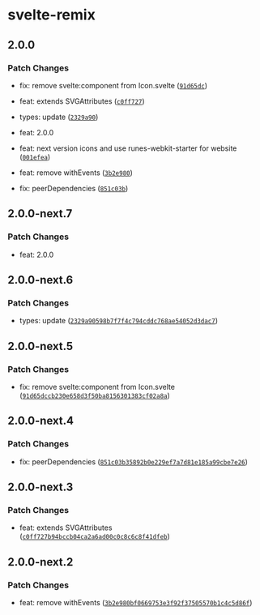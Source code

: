 # svelte-remix

## 2.0.0

### Patch Changes

- fix: remove svelte:component from Icon.svelte ([`91d65dc`](https://github.com/shinokada/svelte-remix/commit/91d65dccb230e658d3f50ba8156301383cf02a8a))

- feat: extends SVGAttributes<SVGElement> ([`c0ff727`](https://github.com/shinokada/svelte-remix/commit/c0ff727b94bccb04ca2a6ad00c0c8c6c8f41dfeb))

- types: update ([`2329a90`](https://github.com/shinokada/svelte-remix/commit/2329a90598b7f7f4c794cddc768ae54052d3dac7))

- feat: 2.0.0

- feat: next version icons and use runes-webkit-starter for website ([`001efea`](https://github.com/shinokada/svelte-remix/commit/001efeadc44b8eab05d88cd6bd6c5cb4acd76e39))

- feat: remove withEvents ([`3b2e980`](https://github.com/shinokada/svelte-remix/commit/3b2e980bf0669753e3f92f37505570b1c4c5d86f))

- fix: peerDependencies ([`851c03b`](https://github.com/shinokada/svelte-remix/commit/851c03b35892b0e229ef7a7d81e185a99cbe7e26))

## 2.0.0-next.7

### Patch Changes

- feat: 2.0.0

## 2.0.0-next.6

### Patch Changes

- types: update ([`2329a90598b7f7f4c794cddc768ae54052d3dac7`](https://github.com/shinokada/svelte-remix/commit/2329a90598b7f7f4c794cddc768ae54052d3dac7))

## 2.0.0-next.5

### Patch Changes

- fix: remove svelte:component from Icon.svelte ([`91d65dccb230e658d3f50ba8156301383cf02a8a`](https://github.com/shinokada/svelte-remix/commit/91d65dccb230e658d3f50ba8156301383cf02a8a))

## 2.0.0-next.4

### Patch Changes

- fix: peerDependencies ([`851c03b35892b0e229ef7a7d81e185a99cbe7e26`](https://github.com/shinokada/svelte-remix/commit/851c03b35892b0e229ef7a7d81e185a99cbe7e26))

## 2.0.0-next.3

### Patch Changes

- feat: extends SVGAttributes<SVGElement> ([`c0ff727b94bccb04ca2a6ad00c0c8c6c8f41dfeb`](https://github.com/shinokada/svelte-remix/commit/c0ff727b94bccb04ca2a6ad00c0c8c6c8f41dfeb))

## 2.0.0-next.2

### Patch Changes

- feat: remove withEvents ([`3b2e980bf0669753e3f92f37505570b1c4c5d86f`](https://github.com/shinokada/svelte-remix/commit/3b2e980bf0669753e3f92f37505570b1c4c5d86f))
